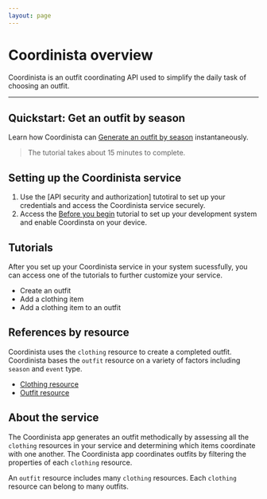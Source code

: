 ```yaml
---
layout: page
---
```


# Coordinista overview

Coordinista is an outfit coordinating API used to simplify the daily task of choosing an outfit.

---

## Quickstart: Get an outfit by season

Learn how Coordinista can [Generate an outfit by season](outfits-get-all-outfits-by-season.md) instantaneously.
> The tutorial takes about 15 minutes to complete.

## Setting up the Coordinista service

1. Use the [API security and authorization] tutotiral to set up your credentials and access the Coordinista service securely.
2. Access the [Before you begin](before-you-begin.md) tutorial to set up your development system and enable Coordinsta on your device.

## Tutorials

After you set up your Coordinista service in your system sucessfully, you can access one of the tutorials to further customize your service.

* Create an outfit
* Add a clothing item
* Add a clothing item to an outfit

## References by resource

Coordinista uses the `clothing` resource to create a completed outfit. Coordinista bases the `outfit` resource on a variety of factors including `season` and `event` type.

* [Clothing resource](clothing.md)
* [Outfit resource](outfit.md)

## About the service

The Coordinista app generates an outfit methodically by assessing all the `clothing` resources in your service and determining which items coordinate with one another. The Coordinista app coordinates outfits by filtering the properties of each `clothing` resource.

An `outfit` resource includes many `clothing` resources. Each `clothing` resource can belong to many outfits.
